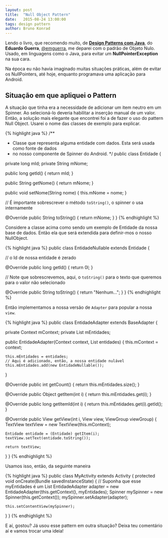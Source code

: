 ```yaml
---
layout: post
title:  "Null Object Pattern"
date:   2015-08-24 13:00:00
tags: design pattern
author: Bruno Konrad
---
```

Lendo o livro, que recomendo muito, de **[Design Patterns com Java](http://www.casadocodigo.com.br/products/livro-design-patterns)**, do **Eduardo Guerra**, [@emguerra](https://twitter.com/emguerra), me deparei com o padrão de Objeto Nulo. Usado, em linguagens como o Java, para evitar um **NullPointerException** na sua cara.

Na época eu não havia imaginado muitas situações práticas, além de evitar os NullPointers, até hoje, enquanto programava uma aplicação para Android.

## Situação em que apliquei o Pattern

A situação que tinha era a necessidade de adicionar um item neutro em um Spinner. Ao selecioná-lo deveria habilitar a inserção manual de um valor. Então, a solução mais elegante que encontrei foi a de fazer o uso do pattern Null Object. Usarei o nome das classes de exemplo para explicar.

{% highlight java %}
/**
 * Classe que representa alguma entidade com dados. Esta será usada como fonte de dados
 * no nosso componente de Spinner do Android.
 */
public class Entidade {

  private long mId;
  private String mNome;

  public long getId() {
      return mId;
  }

  public String getNome() {
      return mNome;
  }

  public void setNome(String nome) {
      this.mNome = nome;
  }

  // É importante sobrescrever o método `toString()`, o spinner o usa internamente

  @Override
  public String toString() {
      return mNome;
  }
}
{% endhighlight %}

Considere a classe acima como sendo um exemplo de Entidade da nossa base de dados. Então ela que será extendida para definir-mos o nosso NullObject.

{% highlight java %}
public class EntidadeNullable extends Entidade {

  // o Id de nossa entidade é zerado

  @Override
  public long getId() {
      return 0l;
  }

  // Note que sobrescrevemos, aqui, o `toString()` para o texto que queremos para o valor não selecionado

  @Override
  public String toString() {
      return "Nenhum...";
  }
}
{% endhighlight %}

Então implementamos a nossa versão de `Adapter` para popular a nossa `view`.

{%  highlight java %}
public class EntidadeAdapter extends BaseAdapter {

  private Context mContext;
  private List<Entidade> mEntidades;

  public EntidadeAdapter(Context context, List<Entidade> entidades) {
    this.mContext = context;

    this.mEntidades = entidades;
    // Aqui é adicionado, então, a nossa entidade nulável
    this.mEntidades.add(new EntidadeNullable());
  }

  @Override
  public int getCount() {
    return this.mEntidades.size();
  }

  @Override
  public Object getItem(int i) {
    return this.mEntidades.get(i);
  }

  @Override
  public long getItemId(int i) {
    return this.mEntidades.get(i).getId();
  }

  @Override
  public View getView(int i, View view, ViewGroup viewGroup) {
    TextView textView = new TextView(this.mContext);

    Entidade entidade = (Entidade) getItem(i);
    textView.setText(entidade.toString());

    return textView;
  }
}
{% endhighlight %}

Usamos isso, então, da seguinte maneira

{%  highlight java %}
public class MyActivity extends Activity {
  protected void onCreate(Bundle savedInstanceState) {
    // Suponha que esse myEntidades é um List<Entidade>
    EntidadeAdapter adapter = new EntidadeAdapter(this.getContext(), myEntidades);
    Spinner mySpinner = new Spinner(this.getContext());
    mySpinner.setAdapter(adapter);

    this.setContentView(mySpinner);
  }
}
{% endhighlight %}

E aí, gostou? Já usou esse pattern em outra situação? Deixa teu comentário aí e vamos trocar uma ideia!
